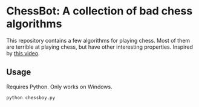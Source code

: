 # ChessBot: A collection of bad chess algorithms

This repository contains a few algorithms for playing chess. Most of them are terrible at playing chess, but have other interesting properties. Inspired by [this video](https://www.youtube.com/watch?v=DpXy041BIlA).

## Usage

Requires Python. Only works on Windows. 

```
python chessboy.py
```

